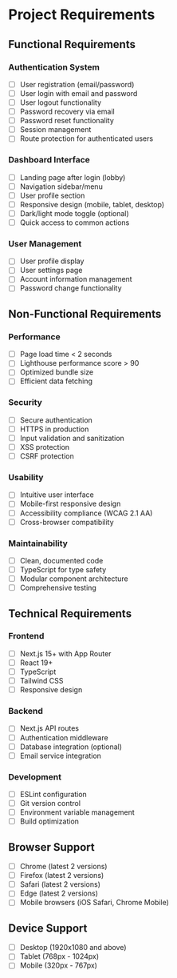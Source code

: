 # Project Requirements

## Functional Requirements

### Authentication System
- [ ] User registration (email/password)
- [ ] User login with email and password
- [ ] User logout functionality
- [ ] Password recovery via email
- [ ] Password reset functionality
- [ ] Session management
- [ ] Route protection for authenticated users

### Dashboard Interface
- [ ] Landing page after login (lobby)
- [ ] Navigation sidebar/menu
- [ ] User profile section
- [ ] Responsive design (mobile, tablet, desktop)
- [ ] Dark/light mode toggle (optional)
- [ ] Quick access to common actions

### User Management
- [ ] User profile display
- [ ] User settings page
- [ ] Account information management
- [ ] Password change functionality

## Non-Functional Requirements

### Performance
- [ ] Page load time < 2 seconds
- [ ] Lighthouse performance score > 90
- [ ] Optimized bundle size
- [ ] Efficient data fetching

### Security
- [ ] Secure authentication
- [ ] HTTPS in production
- [ ] Input validation and sanitization
- [ ] XSS protection
- [ ] CSRF protection

### Usability
- [ ] Intuitive user interface
- [ ] Mobile-first responsive design
- [ ] Accessibility compliance (WCAG 2.1 AA)
- [ ] Cross-browser compatibility

### Maintainability
- [ ] Clean, documented code
- [ ] TypeScript for type safety
- [ ] Modular component architecture
- [ ] Comprehensive testing

## Technical Requirements

### Frontend
- [ ] Next.js 15+ with App Router
- [ ] React 19+
- [ ] TypeScript
- [ ] Tailwind CSS
- [ ] Responsive design

### Backend
- [ ] Next.js API routes
- [ ] Authentication middleware
- [ ] Database integration (optional)
- [ ] Email service integration

### Development
- [ ] ESLint configuration
- [ ] Git version control
- [ ] Environment variable management
- [ ] Build optimization

## Browser Support
- [ ] Chrome (latest 2 versions)
- [ ] Firefox (latest 2 versions)
- [ ] Safari (latest 2 versions)
- [ ] Edge (latest 2 versions)
- [ ] Mobile browsers (iOS Safari, Chrome Mobile)

## Device Support
- [ ] Desktop (1920x1080 and above)
- [ ] Tablet (768px - 1024px)
- [ ] Mobile (320px - 767px) 